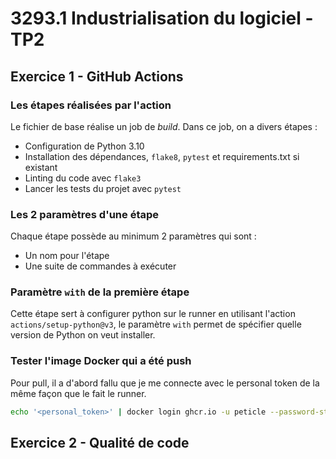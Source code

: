 # 3293.1 Industrialisation du logiciel - TP2

## Exercice 1 - GitHub Actions

### Les étapes réalisées par l'action

Le fichier de base réalise un job de _build_.
Dans ce job, on a divers étapes :

- Configuration de Python 3.10
- Installation des dépendances, `flake8`, `pytest` et requirements.txt si existant
- Linting du code avec `flake3`
- Lancer les tests du projet avec `pytest`

### Les 2 paramètres d'une étape

Chaque étape possède au minimum 2 paramètres qui sont :

- Un nom pour l'étape
- Une suite de commandes à exécuter

### Paramètre `with` de la première étape

Cette étape sert à configurer python sur le runner en utilisant l'action
`actions/setup-python@v3`, le paramètre `with` permet de spécifier quelle version de Python on veut installer.

### Tester l'image Docker qui a été push

Pour pull, il a d'abord fallu que je me connecte avec le personal token de la même façon que le fait le runner.

```bash
echo '<personal_token>' | docker login ghcr.io -u peticle --password-stdin
```

## Exercice 2 - Qualité de code

